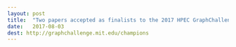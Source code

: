 ```yaml
---
layout: post
title:  "Two papers accepted as finalists to the 2017 HPEC GraphChallenge"
date:   2017-08-03
dest: http://graphchallenge.mit.edu/champions
---
```


